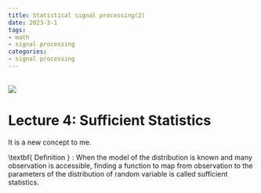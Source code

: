 ```yaml
---
title: Statistical signal processing(2)
date: 2023-3-1
tags:
- math
- signal processing
categories:
- signal processing
---
```

<link rel="stylesheet" href="https://cdnjs.cloudflare.com/ajax/libs/KaTeX/0.5.1/katex.min.css">

<link rel="stylesheet" href="https://cdn.jsdelivr.net/github-markdown-css/2.2.1/github-markdown.css"/>

\
<a href="https://sm.ms/image/SgP2BX8enLwzRtC" target="_blank"><img src="https://s2.loli.net/2023/03/01/SgP2BX8enLwzRtC.png" ></a>

# Lecture 4: Sufficient Statistics

It is a new concept to me. 

\textbf{ Definition } : When the model of the distribution is known and many observation is accessible, finding a function to map from observation to the parameters of the distribution of random variable is called sufficient statistics.

